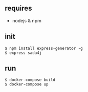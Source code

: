 
## requires
- nodejs & npm

## init

```
$ npm install express-generator -g
$ express sada4j
```

## run

```
$ docker-compose build
$ docker-compose up
```

